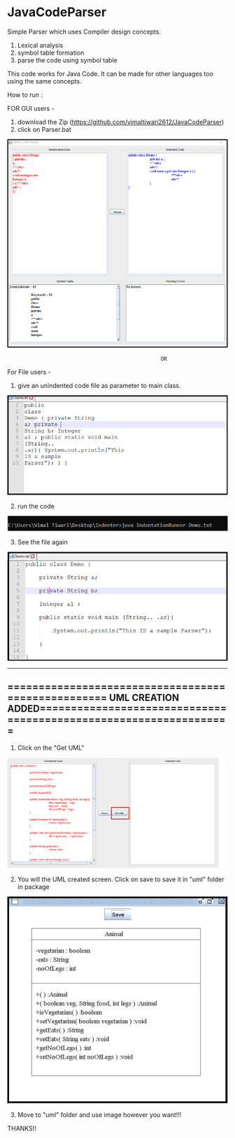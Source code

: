 # JavaCodeParser

Simple Parser which uses Compiler design concepts.
 1. Lexical analysis
 2. symbol table formation
 3. parse the code using symbol table
 
 This code works for Java Code. It can be made for other languages too using the same concepts.
 
 How to run : 
 
 FOR GUI users -
 
 1. download the Zip (https://github.com/vimaltiwari2612/JavaCodeParser)
 2. click on Parser.bat
 
 ![screenshot](https://github.com/vimaltiwari2612/JavaCodeParser/blob/master/screenshots/4.PNG)
 
 
 
                                                     OR
                                                     
 
 For File users -
 
 1. give an unindented code file as parameter to main class.
 
 ![screenshot](https://github.com/vimaltiwari2612/JavaCodeParser/blob/master/screenshots/1.PNG)
 
 2. run the code
 
 ![screenshot](https://github.com/vimaltiwari2612/JavaCodeParser/blob/master/screenshots/2.PNG)
  
 3. See the file again
 
 ![screenshot](https://github.com/vimaltiwari2612/JavaCodeParser/blob/master/screenshots/3.PNG)
 

---------------------------------------------------------------------------------------------------------------------------------------
=================================================== UML CREATION ADDED==================================================================
---------------------------------------------------------------------------------------------------------------------------------------
 1. Click on the "Get UML"
 
 ![screenshot](https://github.com/vimaltiwari2612/JavaCodeParser/blob/master/screenshots/5.PNG)
 
 2. You will the UML created screen. Click on save to save it in "uml" folder in package

 ![screenshot](https://github.com/vimaltiwari2612/JavaCodeParser/blob/master/screenshots/6.PNG)
 
 3. Move to "uml" folder and use image however you want!!!
 
 
 THANKS!!
 
 
 
 
 

